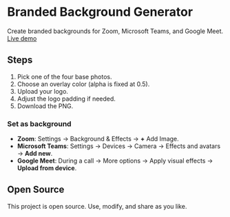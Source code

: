 # Branded Background Generator

Create branded backgrounds for Zoom, Microsoft Teams, and Google Meet. 
[Live demo](https://paladinic.github.io/call_background_generator/)

## Steps
1. Pick one of the four base photos.
2. Choose an overlay color (alpha is fixed at 0.5).
3. Upload your logo.
4. Adjust the logo padding if needed.
5. Download the PNG.

### Set as background
- **Zoom**: Settings → Background & Effects → **+** Add Image.
- **Microsoft Teams**: Settings → Devices → Camera → Effects and avatars → **Add new**.
- **Google Meet**: During a call → More options → Apply visual effects → **Upload from device**.

## Open Source
This project is open source. Use, modify, and share as you like.
